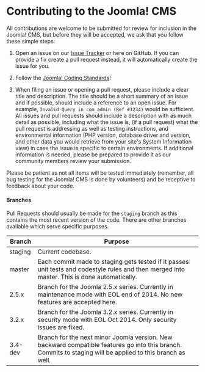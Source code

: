 Contributing to the Joomla! CMS
===============
All contributions are welcome to be submitted for review for inclusion in the Joomla! CMS, but before they will be accepted, we ask that you follow these simple steps:

1) Open an issue on our [Issue Tracker](http://issues.joomla.org/) or here on GitHub. If you can provide a fix create a pull request instead, it will automatically create the issue for you.

2) Follow the [Joomla! Coding Standards](http://joomla.github.io/coding-standards)!

3) When filing an issue or opening a pull request, please include a clear title and description.  The title should be a short summary of an issue and if possible, should include a reference to an open issue.  For example, `Invalid Query in com_admin (Ref #1234)` would be sufficient.  All issues and pull requests should include a description with as much detail as possible, including what the issue is, (if a pull request) what the pull request is addressing as well as testing instructions, and environmental information (PHP version, database driver and version, and other data you would retrieve from your site's System Information view) in case the issue is specific to certain environments.  If additional information is needed, please be prepared to provide it as our community members review your submission.

Please be patient as not all items will be tested immediately (remember, all bug testing for the Joomla! CMS is done by volunteers) and be receptive to feedback about your code.

#### Branches
Pull Requests should usually be made for the `staging` branch as this contains the most recent version of the code.
There are other branches available which serve specific purposes.

| Branch | Purpose |
| ------ | ------- |
| staging | Current codebase. |
| master | Each commit made to staging gets tested if it passes unit tests and codestyle rules and then merged into master. This is done automatically. |
| 2.5.x | Branch for the Joomla 2.5.x series. Currently in maintenance mode with EOL end of 2014. No new features are accepted here. |
| 3.2.x | Branch for the Joomla 3.2.x series. Currently in security mode with EOL Oct 2014. Only security issues are fixed. |
| 3.4-dev | Branch for the next minor Joomla version. New backward compatible features go into this branch. Commits to staging will be applied to this branch as well. |
